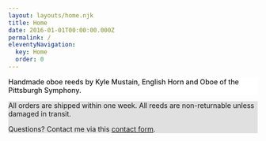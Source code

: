 ```yaml
---
layout: layouts/home.njk
title: Home
date: 2016-01-01T00:00:00.000Z
permalink: /
eleventyNavigation:
  key: Home
  order: 0
---
```

<section class="hero" style="background-image: url('/static/img/reed-placeholder.jpg')">
	<p>   
	</p>
</section>

<section class="one-liner" style="background-color: white">
	<div class="one-liner-content">
		<p style="font-weight: 500">Handmade oboe reeds by Kyle Mustain, English Horn and Oboe of the Pittsburgh Symphony.</p>
	</div>
</section>


<!-- <div class="home-description">

### Purchase Handmade Reeds

When I have extra reeds, I will make them available for purchase on this website. All reeds are handmade by me with the same materials I use for my orchestra reeds. 

If you are interested in a monthly subscription, please use the <a href="https://www.mustainreeds.com/contact/">contact form</a> to send me a message.
</div>

<div class="reed-image">
<img src="/static/img/reed-placeholder.jpg" alt="Handmade oboe reed">
</div>

<div class="paypal-button">
<form action="https://www.paypal.com/cgi-bin/webscr" method="post" target="_top">
<input type="hidden" name="cmd" value="_s-xclick">
<input type="hidden" name="hosted_button_id" value="WUB2H8Q26YSC2">
<input type="image" src="https://www.paypalobjects.com/en_US/i/btn/btn_buynowCC_LG.gif" border="0" name="submit" alt="PayPal - The safer, easier way to pay online!">
<img alt="" border="0" src="https://www.paypalobjects.com/en_US/i/scr/pixel.gif" width="1" height="1">
</form>
</div>
 -->

<section class="terms" style="background-color: #E0E0E0">
<div class="terms-content"> 
	<p>All orders are shipped within one week. All reeds are non-returnable unless damaged in transit.</p>
	<p>Questions? Contact me via this <a href="https://www.mustainreeds.com/contact/">contact form</a>.</p>
</div>
</section>


